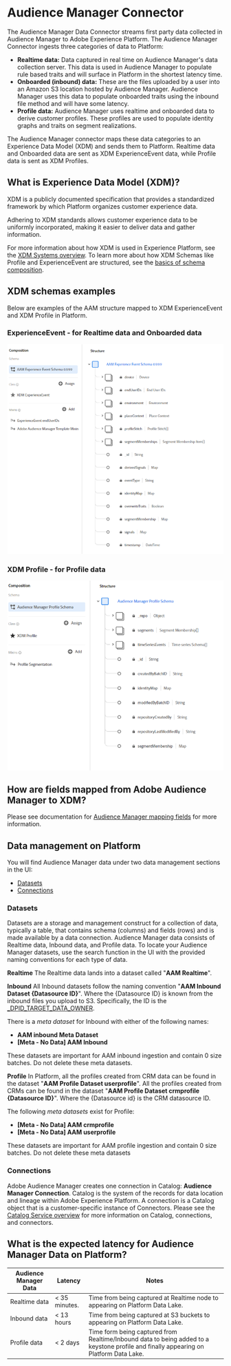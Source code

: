 # Audience Manager Connector
The Audience Manager Data Connector streams first party data collected in Audience Manager to Adobe Experience Platform. The Audience Manager Connector ingests three categories of data to Platform:

- **Realtime data:** Data captured in real time on Audience Manager's data collection server. This data is used in Audience Manager to populate rule based traits and will surface in Platform in the shortest latency time. 
- **Onboarded (inbound) data:** These are the files uploaded by a user into an Amazon S3 location hosted by Audience Manager. Audience Manager uses this data to populate onboarded traits using the inbound file method and will have some latency. 
- **Profile data:** Audience Manager uses realtime and onboarded data to derive customer profiles. These profiles are used to populate identity graphs and traits on segment realizations. 

The Audience Manager connector maps these data categories to an Experience Data Model (XDM) and sends them to Platform. Realtime data and Onboarded data are sent as XDM ExperienceEvent data, while Profile data is sent as XDM Profiles.

## What is Experience Data Model (XDM)?
XDM is a publicly documented specification that provides a standardized framework by which Platform organizes customer experience data.

Adhering to XDM standards allows customer experience data to be uniformly incorporated, making it easier to deliver data and gather information.

For more information about how XDM is used in Experience Platform, see the [XDM Systems overview][xdm]. To learn more about how XDM Schemas like Profile and ExperienceEvent are structured, see the [basics of schema composition][schema-comp].

## XDM schemas examples

Below are examples of the AAM structure mapped to XDM ExperienceEvent and XDM Profile in Platform.

### ExperienceEvent - for Realtime data and Onboarded data
![](images/aam-experience-events-for-dcs-and-onboarding-data.png)

### XDM Profile - for Profile data
![](images/aam-profile-xdm-for-profile-data.png)

## How are fields mapped from Adobe Audience Manager to XDM?
Please see documentation for [Audience Manager mapping fields][audience-manager-mapping-fields] for more information.

## Data management on Platform
You will find Audience Manager data under two data management sections in the UI:
- [Datasets](#datasets)
- [Connections](#connections)

### Datasets	
Datasets are a storage and management construct for a collection of data, typically a table, that contains schema (columns) and fields (rows) and is made available by a data connection. Audience Manager data consists of Realtime data, Inbound data, and Profile data. To locate your Audience Manager datasets, use the search function in the UI with the provided naming conventions for each type of data. 

**Realtime**
The Realtime data lands into a dataset called "**AAM Realtime**".	

**Inbound**	
All Inbound datasets follow the naming convention "**AAM Inbound Dataset {Datasource ID}**". Where the {Datasource ID} is known from the inbound files you upload to S3. Specifically, the ID is the [_DPID_TARGET_DATA_OWNER](https://marketing.adobe.com/resources/help/en_US/aam/inbound-s3-filenames.html).

There is a _meta dataset_ for Inbound with either of the following names:	
- **AAM inbound Meta Dataset**	
- **[Meta - No Data] AAM Inbound**	

These datasets are important for AAM inbound ingestion and contain 0 size batches. Do not delete these meta datasets. 	

**Profile**
In Platform, all the profiles created from CRM data can be found in the dataset "**AAM Profile Dataset userprofile**". All the profiles created from CRMs can be found in the dataset "**AAM Profile Dataset crmprofile {Datasource ID}**". Where the {Datasource id} is the CRM datasource ID. 	

The following _meta datasets_ exist for Profile:	
- **[Meta - No Data] AAM crmprofile**	
- **[Meta - No Data] AAM userprofile**	

These datasets are important for AAM profile ingestion and contain 0 size batches. Do not delete these meta datasets	

### Connections	

Adobe Audience Manager creates one connection in Catalog: **Audience Manager Connection**. Catalog is the system of the records for data location and lineage within Adobe Experience Platform. A connection is a Catalog object that is a customer-specific instance of Connectors. Please see the [Catalog Service overview][catalog] for more information on Catalog, connections, and connectors. 	

## What is the expected latency for Audience Manager Data on Platform?

| Audience Manager Data | Latency | Notes |
| --- | --- | --- |
| Realtime data | < 35 minutes. | Time from being captured at Realtime node to appearing on Platform Data Lake. |
| Inbound data | < 13 hours | Time from being captured at S3 buckets to appearing on Platform Data Lake. |
| Profile data | < 2 days  | Time form being captured from Realtime/Inbound data to being added to a keystone profile and finally appearing on Platform Data Lake. | 

[xdm]: ../schema_registry/xdm_system/xdm_system_in_experience_platform.md
[xdm-field-dictionary]: ../schema_registry/schema_composition/xdm_field_dictionary.md
[catalog]: ../catalog_architectural_overview/catalog_architectural_overview.md
[schema-comp]: ../schema_registry/schema_composition/schema_composition.md
[audience-manager-mapping-fields]: audience_manager_mapping_fields.md